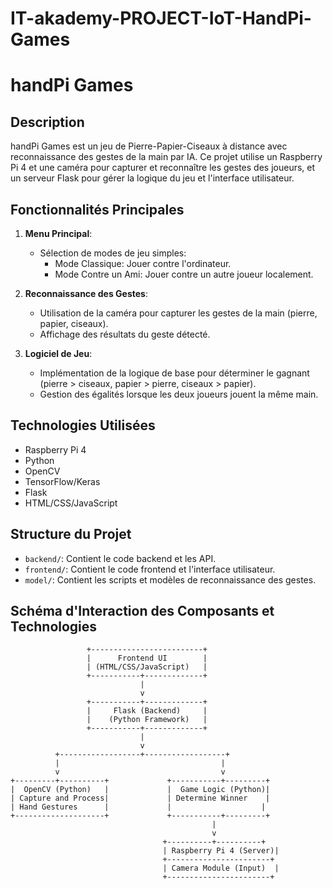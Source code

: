 # IT-akademy-PROJECT-IoT-HandPi-Games

# handPi Games

## Description
handPi Games est un jeu de Pierre-Papier-Ciseaux à distance avec reconnaissance des gestes de la main par IA. Ce projet utilise un Raspberry Pi 4 et une caméra pour capturer et reconnaître les gestes des joueurs, et un serveur Flask pour gérer la logique du jeu et l'interface utilisateur.

## Fonctionnalités Principales
1. **Menu Principal**:
   - Sélection de modes de jeu simples:
     - Mode Classique: Jouer contre l'ordinateur.
     - Mode Contre un Ami: Jouer contre un autre joueur localement.

2. **Reconnaissance des Gestes**:
   - Utilisation de la caméra pour capturer les gestes de la main (pierre, papier, ciseaux).
   - Affichage des résultats du geste détecté.

3. **Logiciel de Jeu**:
   - Implémentation de la logique de base pour déterminer le gagnant (pierre > ciseaux, papier > pierre, ciseaux > papier).
   - Gestion des égalités lorsque les deux joueurs jouent la même main.

## Technologies Utilisées
- Raspberry Pi 4
- Python
- OpenCV
- TensorFlow/Keras
- Flask
- HTML/CSS/JavaScript

## Structure du Projet
- `backend/`: Contient le code backend et les API.
- `frontend/`: Contient le code frontend et l'interface utilisateur.
- `model/`: Contient les scripts et modèles de reconnaissance des gestes.

## Schéma d'Interaction des Composants et Technologies

```plaintext
                 +-------------------------+
                 |      Frontend UI        |
                 | (HTML/CSS/JavaScript)   |
                 +-----------+-------------+
                             |
                             v
                 +-----------+-------------+
                 |     Flask (Backend)     |
                 |    (Python Framework)   |
                 +-----------+-------------+
                             |
                             v
          +------------------+------------------+
          |                                    |
          v                                    v
+---------+----------+             +-----------+---------+
|  OpenCV (Python)   |             |  Game Logic (Python)|
| Capture and Process|             | Determine Winner    |
| Hand Gestures      |             |                    |
+--------------------+             +-----------+---------+
                                             |
                                             v
                                  +----------+----------+
                                  | Raspberry Pi 4 (Server)|
                                  +-----------------------+
                                  | Camera Module (Input)  |
                                  +-----------------------+
